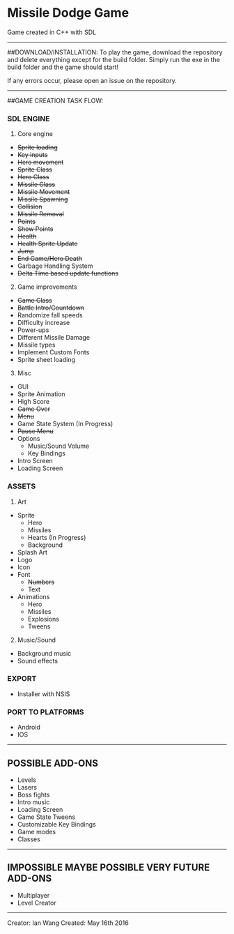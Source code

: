 # Missile Dodge Game

Game created in C++ with SDL

***

##DOWNLOAD/INSTALLATION:
To play the game, download the repository and delete everything except for the build folder.
Simply run the exe in the build folder and the game should start!

If any errors occur, please open an issue on the repository.

***

##GAME CREATION TASK FLOW:

### SDL ENGINE
1. Core engine
  * ~~Sprite loading~~
  * ~~Key inputs~~
  * ~~Hero movement~~
  * ~~Sprite Class~~
  * ~~Hero Class~~
  * ~~Missile Class~~
  * ~~Missile Movement~~
  * ~~Missile Spawning~~
  * ~~Collision~~
  * ~~Missile Removal~~
  * ~~Points~~
  * ~~Show Points~~
  * ~~Health~~
  * ~~Health Sprite Update~~
  * ~~Jump~~
  * ~~End Game/Hero Death~~
  * Garbage Handling System
  * ~~Delta Time based update functions~~
2. Game improvements
  * ~~Game Class~~
  * ~~Battle Intro/Countdown~~
  * Randomize fall speeds
  * Difficulty increase
  * Power-ups
  * Different Missile Damage
  * Missile types
  * Implement Custom Fonts
  * Sprite sheet loading
3. Misc
  * GUI
  * Sprite Animation
  * High Score
  * ~~Game Over~~
  * ~~Menu~~
  * Game State System (In Progress)
  * ~~Pause Menu~~
  * Options
    * Music/Sound Volume
    * Key Bindings
  * Intro Screen
  * Loading Screen

### ASSETS
1. Art
  * Sprite
    * Hero
    * Missiles
    * Hearts (In Progress)
    * Background
  * Splash Art
  * Logo
  * Icon
  * Font
    * ~~Numbers~~
    * Text
  * Animations
    * Hero
    * Missiles
    * Explosions
    * Tweens
2. Music/Sound
  * Background music
  * Sound effects

### EXPORT
  * Installer with NSIS

### PORT TO PLATFORMS
  * Android
  * IOS

***

## POSSIBLE ADD-ONS
* Levels
* Lasers
* Boss fights
* Intro music
* Loading Screen
* Game State Tweens
* Customizable Key Bindings
* Game modes
* Classes

***

## IMPOSSIBLE MAYBE POSSIBLE VERY FUTURE ADD-ONS
* Multiplayer
* Level Creator

***

Creator: Ian Wang
Created: May 16th 2016